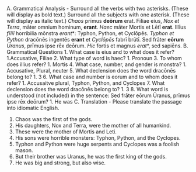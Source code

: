 A. Grammatical Analysis - Surround all the verbs with two asterisks. (These will display as bold text.) Surround all the subjects with one asterisk. (These will display as italic text.)
*Chaos* prīmus **deōrum** erat. 
Fīliae eius, *Nox et Terra*, māter omnium hominum, **erant**. 
*Haec* māter Mortis et Lētī **erat**. 
Illīus *fīliī* horribilia mōnstra *erant**: Typhon, Python, et Cyclōpēs. 
*Typhon et Python* dracōnēs ingentēs **erant** et *Cyclōpēs* fabrī brūtī. 
Sed frāter **eōrum** *Ūranus*, prīmus ipse rēx deōrum. 
*Hic* fortis et magnus *erat**, sed sapiēns.
B. Grammatical Questions
	1. What case is eius and to what does it refer?
    1.Accusative, Filiae
  2.	What type of word is haec?
    1.	Pronoun
  3.	To whom does illius refer?
    1.	Mortis
  4.	What case, number, and gender is monstra?
    1.	Accusative, Plural, neuter
  5.	What declension does the word dracōnēs belong to?
    1.	3
  6.	What case and number is eorum and to whom does it refer?
    1.	Accusaitve plural, Typhon, Python, and Cyclopes
  7.	What declension does the word dracōnēs belong to?
    1.	3
  8.	What word is understood (not included) in the sentence: Sed frāter eōrum Ūranus, prīmus ipse rēx deōrum?
    1.	He was
C. Translation - Please translate the passage into idiomatic English.
1. 	Chaos was the first of the gods.
2.	His daughters, Nox and Terra, were the mother of all humankind. 
3.	These were the mother of Mortis and Leti.
4.	His sons were horrible monsters: Typhon, Python, and the Cyclopes.
5.	Typhon and Python were huge serpents and Cyclopes was a foolish mason.
6.	But their brother was Uranus, he was the first king of the gods.
7.	He was big and strong, but also wise. 
